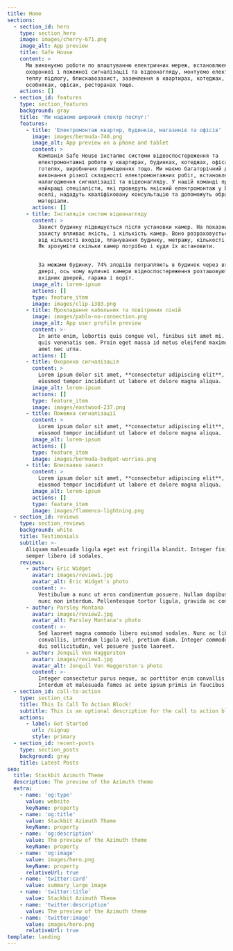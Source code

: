 ```yaml
---
title: Home
sections:
  - section_id: hero
    type: section_hero
    image: images/cherry-671.png
    image_alt: App preview
    title: Safe House
    content: >
      Ми виконуємо роботи по влаштуванню електричних мереж, встановлюємо системи
      охоронної і пожежної сигналізації та відеонагляду, монтуємо електричну
      теплу підлогу, блискавозахист, заземлення в квартирах, котеджах,
      особняках, офісах, ресторанах тощо.
    actions: []
  - section_id: features
    type: section_features
    background: gray
    title: 'Ми надаємо широкий спектр послуг:'
    features:
      - title: 'Електромонтаж квартир, будинків, магазинів та офісів'
        image: images/bermuda-740.png
        image_alt: App preview on a phone and tablet
        content: >
          Компанія Safe House інсталює системи відеоспостереження та
          електромонтажні роботи у квартирах, будинках, котеджах, офісах,
          готелях, виробничих приміщеннях тощо. Ми маємо багаторічний досвід
          виконання різної складності електромонтажних робіт, встановлення і
          налагодження сигналізації та відеонагляду. У нашій команді працюють
          найкращі спеціалісти, які проведуть якісний електромонтаж у Вашій
          оселі, нададуть кваліфіковану консультацію та допоможуть обрати якісні
          матеріали.
        actions: []
      - title: Інсталяція систем відеонагляду
        content: >
          Захист будинку підвищується після установки камер. На показник рівня
          захисту впливає якість, і кількість камер. Воно розраховується залежно
          від кількості входів, планування будинку, метражу, кількості кімнат.
          Як зрозуміти скільки камер потрібно і куди їх встановити.


          За межами будинку. 74% злодіїв потрапляють в будинок через вхідні
          двері, ось чому вуличні камери відеоспостереження розташовуються біля
          вхідних дверей, гаража і воріт.
        image_alt: lorem-ipsum
        actions: []
        type: feature_item
        image: images/clip-1383.png
      - title: Прокладання кабельних та повітряних ліній
        image: images/pablo-no-connection.png
        image_alt: App user profile preview
        content: >-
          In ante enim, lobortis quis congue vel, finibus sit amet mi. Aenean
          quis venenatis sem. Proin eget massa id metus eleifend maximus sit
          amet nec urna.
        actions: []
      - title: Охоронна сигналізація
        content: >
          Lorem ipsum dolor sit amet, **consectetur adipiscing elit**, sed do
          eiusmod tempor incididunt ut labore et dolore magna aliqua.
        image_alt: lorem-ipsum
        actions: []
        type: feature_item
        image: images/eastwood-237.png
      - title: Пожежна сигналізації
        content: >
          Lorem ipsum dolor sit amet, **consectetur adipiscing elit**, sed do
          eiusmod tempor incididunt ut labore et dolore magna aliqua.
        image_alt: lorem-ipsum
        actions: []
        type: feature_item
        image: images/bermuda-budget-worries.png
      - title: Блискавко захист
        content: >
          Lorem ipsum dolor sit amet, **consectetur adipiscing elit**, sed do
          eiusmod tempor incididunt ut labore et dolore magna aliqua.
        image_alt: lorem-ipsum
        actions: []
        type: feature_item
        image: images/flamenco-lightning.png
  - section_id: reviews
    type: section_reviews
    background: white
    title: Testimonials
    subtitle: >-
      Aliquam malesuada ligula eget est fringilla blandit. Integer finibus
      semper libero id sodales.
    reviews:
      - author: Eric Widget
        avatar: images/review1.jpg
        avatar_alt: Eric Widget's photo
        content: >-
          Vestibulum a nunc ut eros condimentum posuere. Nullam dapibus quis
          nunc non interdum. Pellentesque tortor ligula, gravida ac commodo eu.
      - author: Parsley Montana
        avatar: images/review2.jpg
        avatar_alt: Parsley Montana's photo
        content: >-
          Sed laoreet magna commodo libero euismod sodales. Nunc ac libero
          convallis, interdum ligula vel, pretium diam. Integer commodo sem at
          dui sollicitudin, vel posuere justo laoreet.
      - author: Jonquil Von Haggerston
        avatar: images/review3.jpg
        avatar_alt: Jonquil Von Haggerston's photo
        content: >-
          Integer consectetur purus neque, ac porttitor enim convallis vitae.
          Interdum et malesuada fames ac ante ipsum primis in faucibus.
  - section_id: call-to-action
    type: section_cta
    title: This Is Call To Action Block!
    subtitle: This is an optional description for the call to action block.
    actions:
      - label: Get Started
        url: /signup
        style: primary
  - section_id: recent-posts
    type: section_posts
    background: gray
    title: Latest Posts
seo:
  title: Stackbit Azimuth Theme
  description: The preview of the Azimuth theme
  extra:
    - name: 'og:type'
      value: website
      keyName: property
    - name: 'og:title'
      value: Stackbit Azimuth Theme
      keyName: property
    - name: 'og:description'
      value: The preview of the Azimuth theme
      keyName: property
    - name: 'og:image'
      value: images/hero.png
      keyName: property
      relativeUrl: true
    - name: 'twitter:card'
      value: summary_large_image
    - name: 'twitter:title'
      value: Stackbit Azimuth Theme
    - name: 'twitter:description'
      value: The preview of the Azimuth theme
    - name: 'twitter:image'
      value: images/hero.png
      relativeUrl: true
template: landing
---
```

